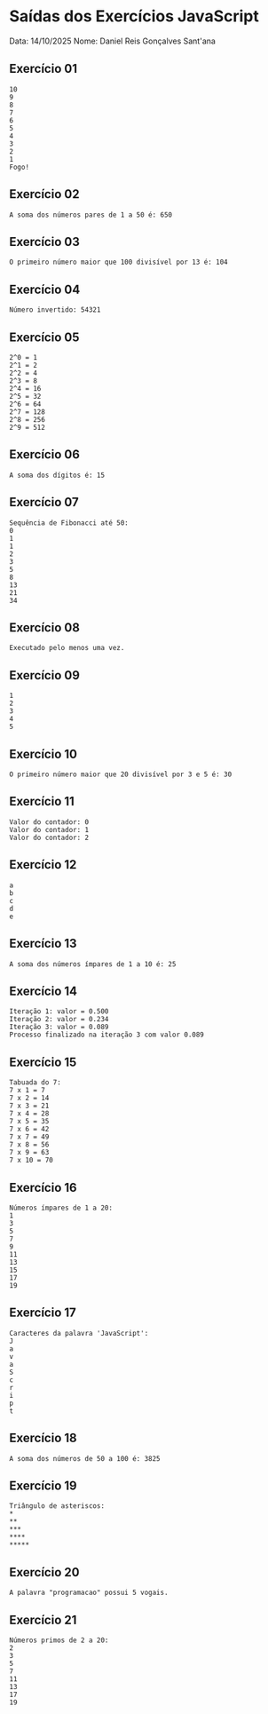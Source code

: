 # Saídas dos Exercícios JavaScript

Data: 14/10/2025
Nome: Daniel Reis Gonçalves Sant'ana

## Exercício 01 

```
10
9
8
7
6
5
4
3
2
1
Fogo!
```

## Exercício 02 

```
A soma dos números pares de 1 a 50 é: 650
```

## Exercício 03 

```
O primeiro número maior que 100 divisível por 13 é: 104
```

## Exercício 04 

```
Número invertido: 54321
```

## Exercício 05 

```
2^0 = 1
2^1 = 2
2^2 = 4
2^3 = 8
2^4 = 16
2^5 = 32
2^6 = 64
2^7 = 128
2^8 = 256
2^9 = 512
```

## Exercício 06 

```
A soma dos dígitos é: 15
```

## Exercício 07 

```
Sequência de Fibonacci até 50:
0
1
1
2
3
5
8
13
21
34
```

## Exercício 08 

```
Executado pelo menos uma vez.
```

## Exercício 09 

```
1
2
3
4
5
```

## Exercício 10 

```
O primeiro número maior que 20 divisível por 3 e 5 é: 30
```

## Exercício 11 
```
Valor do contador: 0
Valor do contador: 1
Valor do contador: 2
```

## Exercício 12 

```
a
b
c
d
e
```

## Exercício 13 

```
A soma dos números ímpares de 1 a 10 é: 25
```

## Exercício 14 

```
Iteração 1: valor = 0.500
Iteração 2: valor = 0.234
Iteração 3: valor = 0.089
Processo finalizado na iteração 3 com valor 0.089
```

## Exercício 15 

```
Tabuada do 7:
7 x 1 = 7
7 x 2 = 14
7 x 3 = 21
7 x 4 = 28
7 x 5 = 35
7 x 6 = 42
7 x 7 = 49
7 x 8 = 56
7 x 9 = 63
7 x 10 = 70
```

## Exercício 16 

```
Números ímpares de 1 a 20:
1
3
5
7
9
11
13
15
17
19
```

## Exercício 17 

```
Caracteres da palavra 'JavaScript':
J
a
v
a
S
c
r
i
p
t
```

## Exercício 18 

```
A soma dos números de 50 a 100 é: 3825
```

## Exercício 19 

```
Triângulo de asteriscos:
*
**
***
****
*****
```

## Exercício 20 

```
A palavra "programacao" possui 5 vogais.
```

## Exercício 21 

```
Números primos de 2 a 20:
2
3
5
7
11
13
17
19
```
